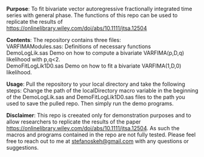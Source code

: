 **Purpose**:
  To fit bivariate vector autoregressive fractionally integrated time series with general phase. The functions of this repo 
  can be used to replicate the results of https://onlinelibrary.wiley.com/doi/abs/10.1111/jtsa.12504

**Contents**:
  The repository contains three files: <br>
    VARFIMAModules.sas:    Definitions of necessary functions <br>
    DemoLogLik.sas         Demo on how to compute a bivariate VARFIMA(p,D,q) likelihood with p,q<2. <br>
    DemoFitLogLik1D0.sas   Demo on how to fit a bivariate VARFIMA(1,D,0) likelihood.
  
**Usage**: 
  Pull the repository to your local directory and take the following steps:
  Change the path of the localDirectory macro variable in the beginning of the DemoLogLik.sas and DemoFitLogLik1D0.sas 
  files to the path you used to save the pulled repo. Then simply run the demo programs.

**Disclaimer**: 
  This repo is creeated only for demonstration purposes and to allow researchers to replicate the results of the 
  paper https://onlinelibrary.wiley.com/doi/abs/10.1111/jtsa.12504. As such the macros and programs contained in the repo
  are not fully tested. Please feel free to reach out to me at stefanoskeh@gmail.com with any questions or suggestions.


